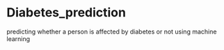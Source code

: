 # Diabetes_prediction
predicting whether a person is affected by diabetes or not using machine learning
